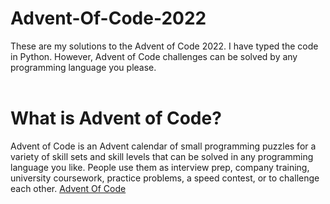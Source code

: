 # Advent-Of-Code-2022
These are my solutions to the Advent of Code 2022. I have typed the code in Python. However, Advent of Code challenges can be solved by any programming language you please.
<br><br>
# What is Advent of Code?
Advent of Code is an Advent calendar of small programming puzzles for a variety of skill sets and skill levels that can be solved in any programming language you like. People use them as interview prep, company training, university coursework, practice problems, a speed contest, or to challenge each other.
<a href="adventofcode.com">Advent Of Code</a>
